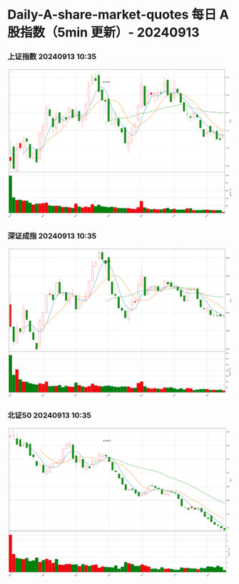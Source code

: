 
# Daily-A-share-market-quotes 每日 A 股指数（5min 更新）- 20240913

### 上证指数 20240913 10:35
![](./fig/2024/9/20240913-sh000001.png)

### 深证成指 20240913 10:35
![](./fig/2024/9/20240913-sz399001.png)

### 北证50 20240913 10:35
![](./fig/2024/9/20240913-bj899050.png)
